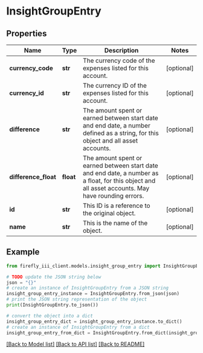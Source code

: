 # InsightGroupEntry


## Properties

Name | Type | Description | Notes
------------ | ------------- | ------------- | -------------
**currency_code** | **str** | The currency code of the expenses listed for this account. | [optional] 
**currency_id** | **str** | The currency ID of the expenses listed for this account. | [optional] 
**difference** | **str** | The amount spent or earned between start date and end date, a number defined as a string, for this object and all asset accounts. | [optional] 
**difference_float** | **float** | The amount spent or earned between start date and end date, a number as a float, for this object and all asset accounts. May have rounding errors. | [optional] 
**id** | **str** | This ID is a reference to the original object. | [optional] 
**name** | **str** | This is the name of the object. | [optional] 

## Example

```python
from firefly_iii_client.models.insight_group_entry import InsightGroupEntry

# TODO update the JSON string below
json = "{}"
# create an instance of InsightGroupEntry from a JSON string
insight_group_entry_instance = InsightGroupEntry.from_json(json)
# print the JSON string representation of the object
print(InsightGroupEntry.to_json())

# convert the object into a dict
insight_group_entry_dict = insight_group_entry_instance.to_dict()
# create an instance of InsightGroupEntry from a dict
insight_group_entry_from_dict = InsightGroupEntry.from_dict(insight_group_entry_dict)
```
[[Back to Model list]](../README.md#documentation-for-models) [[Back to API list]](../README.md#documentation-for-api-endpoints) [[Back to README]](../README.md)


